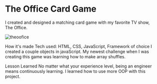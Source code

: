 <h1> The Office Card Game </h1>
I created and designed a matching card game with my favorite TV show, The Office.

![theoofice](https://user-images.githubusercontent.com/88953222/136276165-b486eabc-3448-4e89-832e-7c25f803e45f.png)

How it's made Tech used: HTML, CSS, JavaScript, Framework of choice I created a couple objects in javaScript. My newest challenge when I was creating this game was learning how to make array shuffles.

Lesson Learned No matter what your experience level, being an engineer means continuously learning. I learned how to use more OOP with this project.
